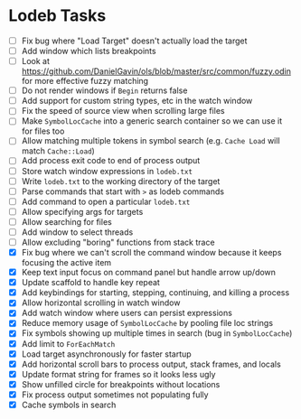 # Lodeb Tasks

- [ ] Fix bug where "Load Target" doesn't actually load the target
- [ ] Add window which lists breakpoints
- [ ] Look at https://github.com/DanielGavin/ols/blob/master/src/common/fuzzy.odin for more effective fuzzy matching
- [ ] Do not render windows if `Begin` returns false
- [ ] Add support for custom string types, etc in the watch window
- [ ] Fix the speed of source view when scrolling large files
- [ ] Make `SymbolLocCache` into a generic search container so we can use it for files too
- [ ] Allow matching multiple tokens in symbol search (e.g. `Cache Load` will match `Cache::Load`)
- [ ] Add process exit code to end of process output
- [ ] Store watch window expressions in `lodeb.txt`
- [ ] Write `lodeb.txt` to the working directory of the target
- [ ] Parse commands that start with `>` as lodeb commands
- [ ] Add command to open a particular `lodeb.txt`
- [ ] Allow specifying args for targets
- [ ] Allow searching for files
- [ ] Add window to select threads
- [ ] Allow excluding "boring" functions from stack trace
- [x] Fix bug where we can't scroll the command window because it keeps focusing the active item
- [x] Keep text input focus on command panel but handle arrow up/down
- [x] Update scaffold to handle key repeat
- [x] Add keybindings for starting, stepping, continuing, and killing a process
- [x] Allow horizontal scrolling in watch window
- [x] Add watch window where users can persist expressions
- [x] Reduce memory usage of `SymbolLocCache` by pooling file loc strings
- [x] Fix symbols showing up multiple times in search (bug in `SymbolLocCache`)
- [x] Add limit to `ForEachMatch`
- [x] Load target asynchronously for faster startup
- [x] Add horizontal scroll bars to process output, stack frames, and locals
- [x] Update format string for frames so it looks less ugly
- [x] Show unfilled circle for breakpoints without locations
- [x] Fix process output sometimes not populating fully
- [x] Cache symbols in search
